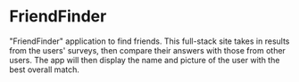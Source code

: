 # FriendFinder
"FriendFinder" application to find friends. This full-stack site takes in results from the users' surveys, then compare their answers with those from other users. The app will then display the name and picture of the user with the best overall match.
